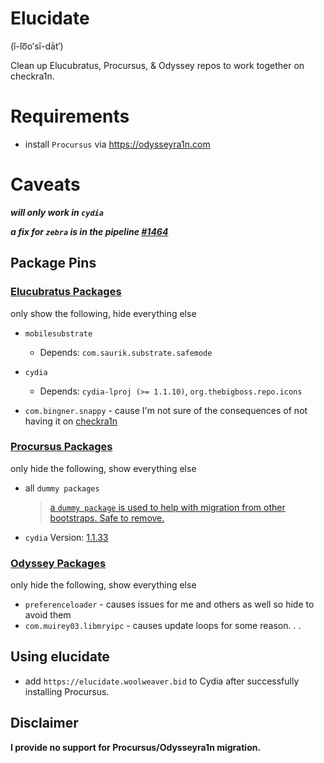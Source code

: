 # Elucidate

 (ĭ-lo͞o′sĭ-dāt′) 

Clean up Elucubratus, Procursus, & Odyssey repos to work together on checkra1n.

# Requirements

 * install `Procursus` via https://odysseyra1n.com

# Caveats

***will only work in `cydia`***    

***a fix for `zebra` is in the pipeline [#1464](https://github.com/zbrateam/Zebra/issues/1464#issuecomment-692360058)***

## Package Pins

### [Elucubratus Packages](https://github.com/mwoolweaver/elucidate/blob/master/etc/apt/preferences.d/_elucidate_elucubratus)

only show the following, hide everything else

  * `mobilesubstrate`

    * Depends: `com.saurik.substrate.safemode`

  * `cydia`

    * Depends: `cydia-lproj (>= 1.1.10)`, `org.thebigboss.repo.icons`

  * `com.bingner.snappy` - cause I'm not sure of the consequences of not having it on [checkra1n](https://checkra.in)

### [Procursus Packages](https://github.com/mwoolweaver/elucidate/blob/master/etc/apt/preferences.d/_elucidate_procursus)

only hide the following, show everything else

   * all `dummy packages` 
      > [a `dummy package` is used to help with migration from other bootstraps. Safe to remove.](https://github.com/ProcursusTeam/Procursus/blob/master/build_tools/make_dummy.sh)
  
   * `cydia` Version: [1.1.33](https://github.com/ProcursusTeam/repo/blob/master/pool/main/iphoneos-arm64/1600/cydia_1.1.33_iphoneos-arm.deb)
 
### [Odyssey Packages](https://github.com/mwoolweaver/elucidate/blob/master/etc/apt/preferences.d/_elucidate_odyssey)

only hide the following, show everything else

 * `preferenceloader` - causes issues for me and others as well so hide to avoid them
 * `com.muirey03.libmryipc` - causes update loops for some reason. . .

## Using elucidate

 * add `https://elucidate.woolweaver.bid` to Cydia after successfully installing Procursus.

## Disclaimer

   **I provide no support for Procursus/Odysseyra1n migration.**
